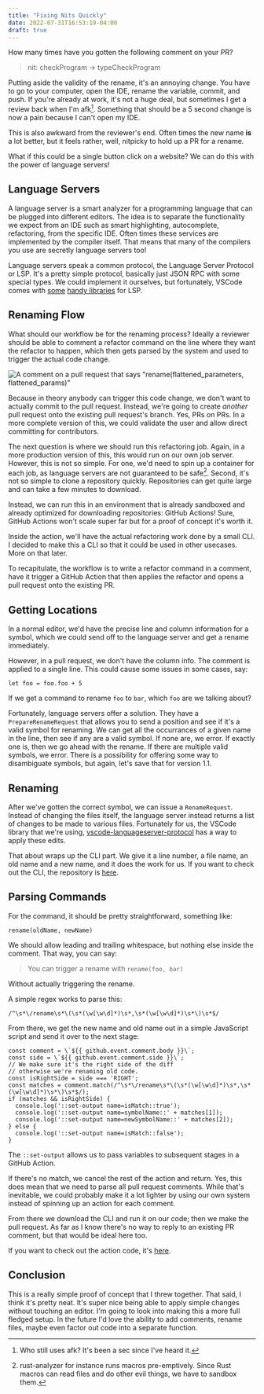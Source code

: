 ```yaml
---
title: "Fixing Nits Quickly"
date: 2022-07-31T16:53:19-04:00
draft: true
---
```


How many times have you gotten the following comment on your PR?

> nit: checkProgram -> typeCheckProgram

Putting aside the validity of the rename, it's an annoying change. You
have to go to your computer, open the IDE, rename the variable,
commit, and push. If you're already at work, it's not a huge deal, but
sometimes I get a review back when I'm afk[^1]. Something that should
be a 5 second change is now a pain because I can't open my IDE.

[^1]: Who still uses afk? It's been a sec since I've heard it.

This is also awkward from the reviewer's end. Often times the new name
**is** a lot better, but it feels rather, well, nitpicky to hold up a
PR for a rename.

What if this could be a single button click on a website? We can do
this with the power of language servers!

## Language Servers

A language server is a smart analyzer for a programming language that
can be plugged into different editors. The idea is to separate the
functionality we expect from an IDE such as smart highlighting,
autocomplete, refactoring, from the specific IDE. Often times these
services are implemented by the compiler itself. That means that many
of the compilers you use are secretly language servers too!

Language servers speak a common protocol, the Language Server Protocol
or LSP. It's a pretty simple protocol, basically just JSON RPC with
some special types. We could implement it ourselves, but fortunately,
VSCode comes with [some](https://www.npmjs.com/package/vscode-jsonrpc)
[handy
libraries](https://www.npmjs.com/package/vscode-languageserver-protocol)
for LSP.

## Renaming Flow

What should our workflow be for the renaming process? Ideally a
reviewer should be able to comment a refactor command on the line
where they want the refactor to happen, which then gets parsed by the
system and used to trigger the actual code change.

![A comment on a pull request that says "rename(flattened_parameters,
flattened_params)"](/img/posts/fixing-nits-quickly/RenameCommand.png)

Because in theory anybody can trigger this code change, we don't want
to actually commit to the pull request. Instead, we're going to create
*another* pull request onto the existing pull request's branch. Yes,
PRs on PRs. In a more complete version of this, we could validate the
user and allow direct committing for contributors.

The next question is where we should run this refactoring job. Again,
in a more production version of this, this would run on our own job
server. However, this is not so simple. For one, we'd need to spin up
a container for each job, as language servers are not guaranteed to be
safe[^2]. Second, it's not so simple to clone a repository
quickly. Repositories can get quite large and can take a few minutes
to download.

[^2]: rust-analyzer for instance runs macros pre-emptively. Since Rust
    macros can read files and do other evil things, we have to sandbox
    them.

Instead, we can run this in an environment that is already sandboxed
and already optimized for downloading repositories: GitHub Actions!
Sure, GitHub Actions won't scale super far but for a proof of concept
it's worth it.

Inside the action, we'll have the actual refactoring work done by a
small CLI. I decided to make this a CLI so that it could be used in
other usecases. More on that later.

To recapitulate, the workflow is to write a refactor command in a
comment, have it trigger a GitHub Action that then applies the
refactor and opens a pull request onto the existing PR.

## Getting Locations

In a normal editor, we'd have the precise line and column information
for a symbol, which we could send off to the language server and get a
rename immediately.

However, in a pull request, we don't have the column info. The comment
is applied to a single line. This could cause some issues in some
cases, say:

```
let foo = foo.foo + 5
```

If we get a command to rename `foo` to `bar`, which `foo` are we
talking about?

Fortunately, language servers offer a solution. They have a
`PrepareRenameRequest` that allows you to send a position and see if
it's a valid symbol for renaming. We can get all the occurrances of a
given name in the line, then see if any are a valid symbol. If none
are, we error. If exactly one is, then we go ahead with the rename. If
there are multiple valid symbols, we error. There is a possibility for
offering some way to disambiguate symbols, but again, let's save that
for version 1.1.

## Renaming

After we've gotten the correct symbol, we can issue a
`RenameRequest`. Instead of changing the files itself, the language
server instead returns a list of changes to be made to various
files. Fortunately for us, the VSCode library that we're using,
[vscode-languageserver-protocol](https://www.npmjs.com/package/vscode-languageserver-protocol)
has a way to apply these edits.

That about wraps up the CLI part. We give it a line number, a file
name, an old name and a new name, and it does the work for us. If you
want to check out the CLI, the repository is
[here](https://github.com/NicholasLYang/refactor-cli).

## Parsing Commands

For the command, it should be pretty straightforward, something like:

```
rename(oldName, newName)
```

We should allow leading and trailing whitespace, but nothing else inside the comment. That way, you can say:

> You can trigger a rename with `rename(foo, bar)`

Without actually triggering the rename.

A simple regex works to parse this:

```
/^\s*\/rename\s*\(\s*(\w[\w\d]*)\s*,\s*(\w[\w\d]*)\s*\)\s*$/
```

From there, we get the new name and old name out in a simple
JavaScript script and send it over to the next stage:

```
const comment = \`${{ github.event.comment.body }}\`;
const side = \`${{ github.event.comment.side }}\`;
// We make sure it's the right side of the diff
// otherwise we're renaming old code.
const isRightSide = side === 'RIGHT';
const matches = comment.match(/^\s*\/rename\s*\(\s*(\w[\w\d]*)\s*,\s*(\w[\w\d]*)\s*\)\s*$/);
if (matches && isRightSide) {
  console.log('::set-output name=isMatch::true');
  console.log('::set-output name=symbolName::' + matches[1]);
  console.log('::set-output name=newSymbolName::' + matches[2]);
} else {
  console.log('::set-output name=isMatch::false');
}
```

The `::set-output` allows us to pass variables to subsequent stages in
a GitHub Action.

If there's no match, we cancel the rest of the action and return. Yes,
this does mean that we need to parse all pull request comments. While
that's inevitable, we could probably make it a lot lighter by using
our own system instead of spinning up an action for each comment.

From there we download the CLI and run it on our code; then we make
the pull request. As far as I know there's no way to reply to an
existing PR comment, but that would be ideal here too.

If you want to check out the action code, it's
[here](https://github.com/NicholasLYang/refactor-cli/blob/main/actions/rename.yml).

## Conclusion

This is a really simple proof of concept that I threw together. That
said, I think it's pretty neat. It's super nice being able to apply
simple changes without touching an editor. I'm going to look into
making this a more full fledged setup. In the future I'd love the
ability to add comments, rename files, maybe even factor out code into
a separate function.
